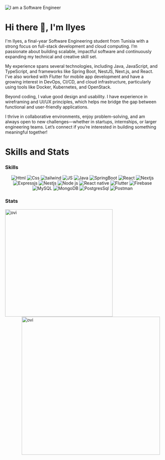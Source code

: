 ![I am a Software Engineer]([https://media.licdn.com/dms/image/v2/D4D16AQGG16AxPMagug/profile-displaybackgroundimage-shrink_350_1400/profile-displaybackgroundimage-shrink_350_1400/0/1719330300059?e=1758758400&v=beta&t=6oqK2x73SvkKJ1uUxWGARfm_UCQ7dXFu9MS12-yY3Vw])
# Hi there 👋, I'm Ilyes
I'm Ilyes, a final-year Software Engineering student from Tunisia with a strong focus on full-stack development and cloud computing. I’m passionate about building scalable, impactful software and continuously expanding my technical and creative skill set.

My experience spans several technologies, including Java, JavaScript, and TypeScript, and frameworks like Spring Boot, NestJS, Next.js, and React. I've also worked with Flutter for mobile app development and have a growing interest in DevOps, CI/CD, and cloud infrastructure, particularly using tools like Docker, Kubernetes, and OpenStack.

Beyond coding, I value good design and usability. I have experience in wireframing and UI/UX principles, which helps me bridge the gap between functional and user-friendly applications.

I thrive in collaborative environments, enjoy problem-solving, and am always open to new challenges—whether in startups, internships, or larger engineering teams. Let’s connect if you’re interested in building something meaningful together!
# Skills and Stats
### Skills 
<div align="center">
  
![Html](https://img.shields.io/badge/Html-%230175C2.svg?style=for-the-badge&logo=Html&logoColor=white)
![Css](https://img.shields.io/badge/Css-%230175C2.svg?style=for-the-badge&logo=Css&logoColor=white)
![tailwind](https://img.shields.io/badge/tailwind-%230175C2.svg?style=for-the-badge&logo=tailwind&logoColor=white)
![JS](https://img.shields.io/badge/javascript-%230095D5.svg?style=for-the-badge&logo=javascript&logoColor=white) 
![Java](https://img.shields.io/badge/java-%23ED8B00.svg?style=for-the-badge&logo=java&logoColor=white)
![SpringBoot](https://img.shields.io/badge/SpringBoot-%23ED8B00.svg?style=for-the-badge&logo=java&logoColor=white)
![React](https://img.shields.io/badge/React-%2302569B.svg?style=for-the-badge&logo=React&logoColor=white) 
![Nextjs](https://img.shields.io/badge/next-%23ED8B00.svg?style=for-the-badge&logo=next) 
![Expressjs](https://img.shields.io/badge/express-%23ED8B00.svg?style=for-the-badge&logo=express) 
![Nestjs](https://img.shields.io/badge/nest-%23ED8B00.svg?style=for-the-badge&logo=nest) 
![Node js](https://img.shields.io/badge/Node-F38020?style=for-the-badge&logo=Node&logoColor=white)
![React native](https://img.shields.io/badge/ReactNative-%23FF9900.svg?style=for-the-badge&logo=react-aws&logoColor=white)
![Flutter](https://img.shields.io/badge/flutter-%23FF9900.svg?style=for-the-badge&logo=flutter&logoColor=white)
![Firebase](https://img.shields.io/badge/firebase-%23039BE5.svg?style=for-the-badge&logo=firebase) 
![MySQL](https://img.shields.io/badge/mysql-%2300f.svg?style=for-the-badge&logo=mysql&logoColor=white) 
![MongoDB](https://img.shields.io/badge/MongoDB-%234ea94b.svg?style=for-the-badge&logo=mongodb&logoColor=white) 
![PostgresSql](https://img.shields.io/badge/PostgresSql-%234ea94b.svg?style=for-the-badge&logo=postgressql&logoColor=white) 
![Postman](https://img.shields.io/badge/Postman-FF6C37?style=for-the-badge&logo=postman&logoColor=white)

</div>

### Stats
<p align="center">
<p><img align="left" src="https://github-readme-stats.vercel.app/api/top-langs?username=ilyesarous&show_icons=true&layout=compact&locale=en&theme=tokyonight" width="350px" alt="ovi" /></p>
<p>&nbsp;<img align="right" src="https://github-readme-stats.vercel.app/api?username=ilyesarous&show_icons=true&locale=en&theme=tokyonight" width="450px" alt="ovi" /></p>
</p>

